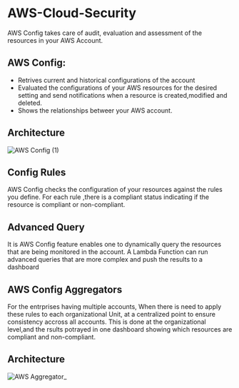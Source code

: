 # AWS-Cloud-Security
AWS Config takes care of audit, evaluation and assessment of the resources in your AWS Account.
## AWS Config:
- Retrives current and historical configurations of the account
- Evaluated the configurations of your AWS resources for the desired setting and send notifications when a resource is created,modified and deleted.
- Shows the relationships betweer your AWS account.
## Architecture 
![AWS Config (1)](https://user-images.githubusercontent.com/57444486/202353920-9ce86c63-bdeb-4233-aa63-f53fe378238b.png)
## Config Rules
AWS Config checks the configuration of your resources against the rules you define.
For each rule ,there is a compliant status indicating if the resource is compliant or non-compliant.
## Advanced Query
It is AWS Config feature enables one to dynamically query the resources that are being monitored in the account.
A Lambda Function can run advanced queries that are more complex and push the results to a dashboard 
## AWS Config Aggregators
For the entrprises having multiple accounts,
When there is need to apply these rules to each organizational Unit, at a centralized point to ensure consistency accross all accounts.
This is done at the organizational level,and the rsults potrayed in one dashboard showing which resources are compliant and non-compliant.
## Architecture 
![AWS Aggregator_](https://user-images.githubusercontent.com/57444486/202378916-986bd0b5-9cbe-4eff-a3f1-d37558ae4291.jpeg)
